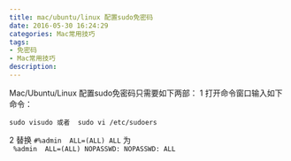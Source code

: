 ```yaml
---
title: mac/ubuntu/linux 配置sudo免密码
date: 2016-05-30 16:24:29
categories: Mac常用技巧
tags:
- 免密码
- Mac常用技巧
description:
---
```

Mac/Ubuntu/Linux 配置sudo免密码只需要如下两部：
1 打开命令窗口输入如下命令：
```shell
sudo visudo 或者  sudo vi /etc/sudoers
```
<!-- more -->
2 替换 ``` #%admin  ALL=(ALL) ALL ``` 为 </br>``` %admin  ALL=(ALL) NOPASSWD: NOPASSWD: ALL```

